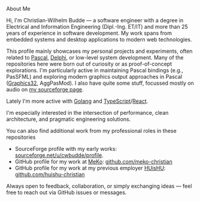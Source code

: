 About Me

Hi, I'm Christian-Wilhelm Budde — a software engineer with a degree in Electrical and Information Engineering (Dipl.-Ing. ET/IT) and more than 25 years of experience in software development. My work spans from embedded systems and desktop applications to modern web technologies.

This profile mainly showcases my personal projects and experiments, often related to [Pascal](https://de.wikipedia.org/wiki/Pascal), [Delphi](https://de.wikipedia.org/wiki/Embarcadero_Delphi), or low-level system development. Many of the repositories here were born out of curiosity or as proof-of-concept explorations. I'm particularly active in maintaining Pascal bindings (e.g., PasSFML) and exploring modern graphics output approaches in Pascal ([Graphics32](https://github.com/graphics32), AggPasMod). I also have quite some stuff, focussed mostly on audio on [my sourceforge page](https://sourceforge.net/u/cwbudde/profile/).

Lately I'm more active with [Golang](https://go.dev/) and [TypeScript](https://www.typescriptlang.org/)/[React](https://react.dev/).

I'm especially interested in the intersection of performance, clean architecture, and pragmatic engineering solutions.

You can also find additional work from my professional roles in these repositories

- SourceForge profile with my early works: [sourceforge.net/u/cwbudde/profile](https://sourceforge.net/u/cwbudde/profile/).
- GitHub profile for my work at [MeKo](https://github.com/MeKo-Tech/): [github.com/meko-christian](https://github.com/meko-christian)
- GitHub profile for my work at my previous employer [HUisHU](https://github.com/HUisHUAgentur): [github.com/huishu-christian](https://github.com/huishu-christian)

Always open to feedback, collaboration, or simply exchanging ideas — feel free to reach out via GitHub issues or messages.
